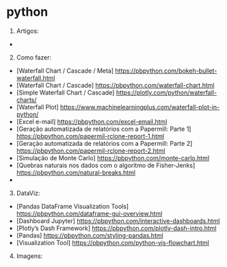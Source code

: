 # python

1. Artigos:
  *
2. Como fazer:
  * [Waterfall Chart / Cascade / Meta] https://pbpython.com/bokeh-bullet-waterfall.html
  * [Waterfall Chart / Cascade] https://pbpython.com/waterfall-chart.html
  * [Simple Waterfall Chart / Cascade] https://plotly.com/python/waterfall-charts/
  * [Waterfall Plot] https://www.machinelearningplus.com/waterfall-plot-in-python/
  * [Excel e-mail] https://pbpython.com/excel-email.html
  * [Geração automatizada de relatórios com a Papermill: Parte 1] https://pbpython.com/papermil-rclone-report-1.html
  * [Geração automatizada de relatórios com a Papermill: Parte 2] https://pbpython.com/papermil-rclone-report-2.html
  * [Simulação de Monte Carlo] https://pbpython.com/monte-carlo.html
  * [Quebras naturais nos dados com o algoritmo de Fisher-Jenks] https://pbpython.com/natural-breaks.html
  * 
3. DataViz:
  * [Pandas DataFrame Visualization Tools] https://pbpython.com/dataframe-gui-overview.html
  * [Dashboard Jupyter] https://pbpython.com/interactive-dashboards.html
  * [Plotly’s Dash Framework] https://pbpython.com/plotly-dash-intro.html
  * [Pandas] https://pbpython.com/styling-pandas.html
  * [Visualization Tool] https://pbpython.com/python-vis-flowchart.html
4. Imagens:

